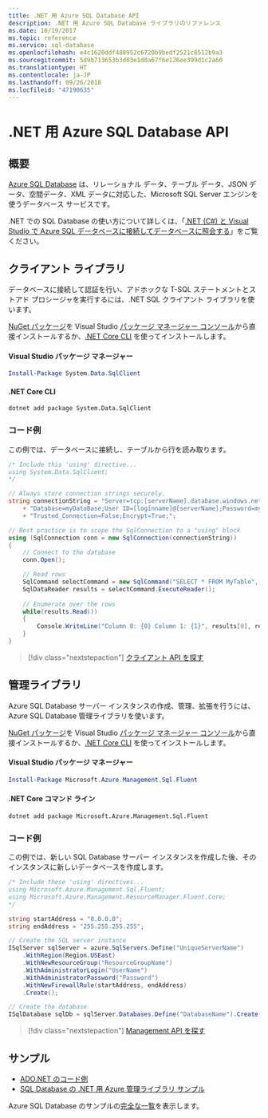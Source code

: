 ```yaml
---
title: .NET 用 Azure SQL Database API
description: .NET 用 Azure SQL Database ライブラリのリファレンス
ms.date: 10/19/2017
ms.topic: reference
ms.service: sql-database
ms.openlocfilehash: e4c1620ddf488952c6720b9bedf2521c6512b9a3
ms.sourcegitcommit: 5d9b713653b3d03e1d0a67f6e126ee399d1c2a60
ms.translationtype: HT
ms.contentlocale: ja-JP
ms.lasthandoff: 09/26/2018
ms.locfileid: "47190635"
---
```

# <a name="azure-sql-database-apis-for-net"></a>.NET 用 Azure SQL Database API

## <a name="overview"></a>概要

[Azure SQL Database](https://docs.microsoft.com/azure/sql-database/sql-database-technical-overview) は、リレーショナル データ、テーブル データ、JSON データ、空間データ、XML データに対応した、Microsoft SQL Server エンジンを使うデータベース サービスです。 

.NET での SQL Database の使い方について詳しくは、「[.NET (C#) と Visual Studio で Azure SQL データベースに接続してデータベースに照会する](https://docs.microsoft.com/azure/sql-database/sql-database-connect-query-dotnet-visual-studio)」をご覧ください。

## <a name="client-library"></a>クライアント ライブラリ

データベースに接続して認証を行い、アドホックな T-SQL ステートメントとストアド プロシージャを実行するには、.NET SQL クライアント ライブラリを使います。

[NuGet パッケージ]( https://www.nuget.org/packages/System.Data.SqlClient)を Visual Studio [パッケージ マネージャー コンソール](https://docs.microsoft.com/nuget/tools/package-manager-console)から直接インストールするか、[.NET Core CLI](https://docs.microsoft.com/dotnet/core/tools/dotnet-add-package) を使ってインストールします。

#### <a name="visual-studio-package-manager"></a>Visual Studio パッケージ マネージャー

```powershell
Install-Package System.Data.SqlClient
```

#### <a name="net-core-cli"></a>.NET Core CLI

```bash
dotnet add package System.Data.SqlClient
```

### <a name="code-example"></a>コード例

この例では、データベースに接続し、テーブルから行を読み取ります。

```csharp
/* Include this 'using' directive...
using System.Data.SqlClient;
*/

// Always store connection strings securely. 
string connectionString = "Server=tcp:[serverName].database.windows.net;" 
    + "Database=myDataBase;User ID=[loginname]@[serverName];Password=myPassword;"
    + "Trusted_Connection=False;Encrypt=True;";

// Best practice is to scope the SqlConnection to a "using" block
using (SqlConnection conn = new SqlConnection(connectionString))
{
    // Connect to the database
    conn.Open();

    // Read rows
    SqlCommand selectCommand = new SqlCommand("SELECT * FROM MyTable", conn);
    SqlDataReader results = selectCommand.ExecuteReader();
    
    // Enumerate over the rows
    while(results.Read())
    {
        Console.WriteLine("Column 0: {0} Column 1: {1}", results[0], results[1]);
    }
}
```

> [!div class="nextstepaction"]
> [クライアント API を探す](/dotnet/api/overview/azure/sql/client)

## <a name="management-library"></a>管理ライブラリ

Azure SQL Database サーバー インスタンスの作成、管理、拡張を行うには、Azure SQL Database 管理ライブラリを使います。

[NuGet パッケージ](https://www.nuget.org/packages/Microsoft.Azure.Management.Sql.Fluent/)を Visual Studio [パッケージ マネージャー コンソール](https://docs.microsoft.com/nuget/tools/package-manager-console)から直接インストールするか、[.NET Core CLI](https://docs.microsoft.com/dotnet/core/tools/dotnet-add-package) を使ってインストールします。

#### <a name="visual-studio-package-manager"></a>Visual Studio パッケージ マネージャー

```powershell
Install-Package Microsoft.Azure.Management.Sql.Fluent
``` 

#### <a name="net-core-command-line"></a>.NET Core コマンド ライン

```bash
dotnet add package Microsoft.Azure.Management.Sql.Fluent
```

### <a name="code-example"></a>コード例

この例では、新しい SQL Database サーバー インスタンスを作成した後、そのインスタンスに新しいデータベースを作成します。

```csharp
/* Include these 'using' directives...
using Microsoft.Azure.Management.Sql.Fluent;
using Microsoft.Azure.Management.ResourceManager.Fluent.Core;
*/

string startAddress = "0.0.0.0";
string endAddress = "255.255.255.255";

// Create the SQL server instance
ISqlServer sqlServer = azure.SqlServers.Define("UniqueServerName")
    .WithRegion(Region.USEast)
    .WithNewResourceGroup("ResourceGroupName")
    .WithAdministratorLogin("UserName")
    .WithAdministratorPassword("Password")
    .WithNewFirewallRule(startAddress, endAddress)
    .Create();

// Create the database
ISqlDatabase sqlDb = sqlServer.Databases.Define("DatabaseName").Create();
```

> [!div class="nextstepaction"]
> [Management API を探す](/dotnet/api/overview/azure/sql/management)

## <a name="samples"></a>サンプル

- [ADO.NET のコード例](/dotnet/framework/data/adonet/ado-net-code-examples)
- [SQL Database の .NET 用 Azure 管理ライブラリ サンプル](/dotnet/azure/dotnet-sdk-azure-sql-database-samples)

Azure SQL Database のサンプルの[完全な一覧](https://azure.microsoft.com/resources/samples/?platform=dotnet&term=sql+database)を表示します。

